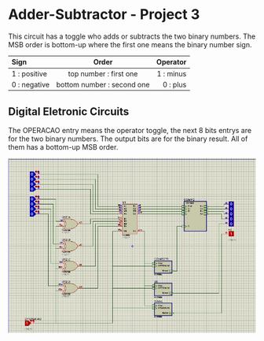 # Adder-Subtractor - Project 3
This circuit has a toggle who adds or subtracts the two binary numbers.
The MSB order is bottom-up where the first one means the binary number sign. 


|      Sign    |           Order            |  Operator  |
| :----------- |:--------------------------:| ----------:|
| 1 : positive | top number    : first one  |  1 : minus |
| 0 : negative | bottom number : second one |  0 : plus  |

## Digital Eletronic Circuits
The OPERACAO entry means the operator toggle, the next 8 bits entrys are for the two binary numbers. The output bits are for the binary result. All of them has a bottom-up MSB order.

![Digital Eletronic Circuits](images/circuit.jpeg)

